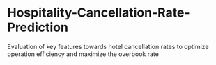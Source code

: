 # Hospitality-Cancellation-Rate-Prediction
Evaluation of key features towards hotel cancellation rates to optimize operation efficiency and maximize the overbook rate 
